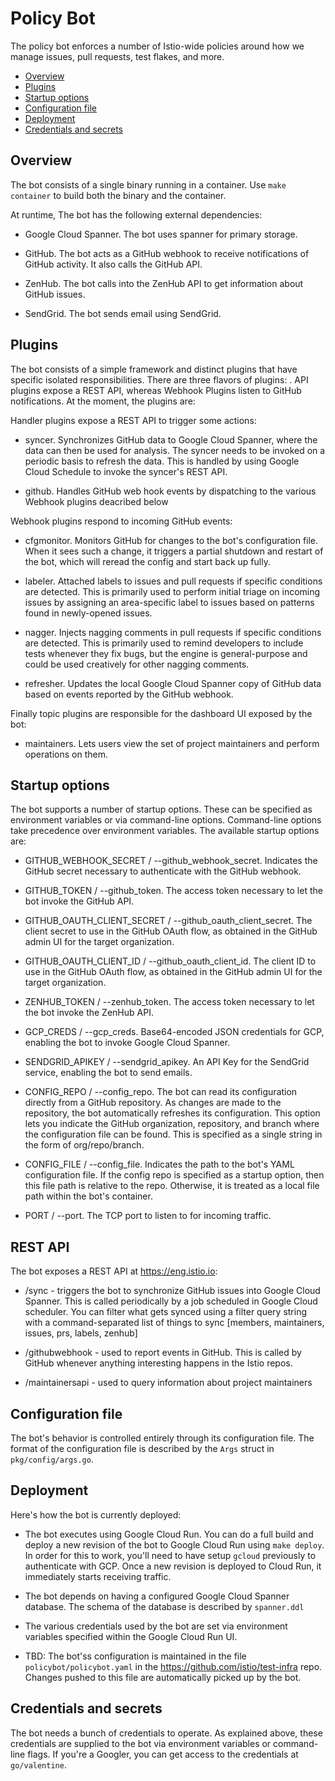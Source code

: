 # Policy Bot

The policy bot enforces a number of Istio-wide policies around how we manage
issues, pull requests, test flakes, and more.

- [Overview](#overivew)
- [Plugins](#plugins)
- [Startup options](#startup-options)
- [Configuration file](#configuration-file)
- [Deployment](#deployment)
- [Credentials and secrets](#credentials-and-secrets)

## Overview

The bot consists of a single binary running in a container. Use `make container` to build both the binary and the container.

At runtime, The bot has the following external dependencies:

- Google Cloud Spanner. The bot uses spanner for primary storage.

- GitHub. The bot acts as a GitHub webhook to receive notifications of GitHub activity. It
also calls the GitHub API.

- ZenHub. The bot calls into the ZenHub API to get information about GitHub issues.

- SendGrid. The bot sends email using SendGrid.

## Plugins

The bot consists of a simple framework and distinct plugins that have specific isolated responsibilities. There are three
flavors of plugins:
. API plugins expose a REST API, whereas Webhook Plugins listen to GitHub notifications. At the moment,
the plugins are:

Handler plugins expose a REST API to trigger some actions:

- syncer. Synchronizes GitHub data to Google Cloud Spanner, where the data can then be used
for analysis. The syncer needs to be invoked on a periodic basis to refresh the data. This is handled by using
Google Cloud Schedule to invoke the syncer's REST API.

- github. Handles GitHub web hook events by dispatching to the various Webhook plugins deacribed below

Webhook plugins respond to incoming GitHub events:

- cfgmonitor. Monitors GitHub for changes to the bot's configuration file. When it sees such a change, it triggers a
partial shutdown and restart of the bot, which will reread the config and start back up fully.

- labeler. Attached labels to issues and pull requests if specific conditions are detected. This is primarily used
to perform initial triage on incoming issues by assigning an area-specific label to issues based on patterns
found in newly-opened issues.

- nagger. Injects nagging comments in pull requests if specific conditions are detected. This is primarily used to
remind developers to include tests whenever they fix bugs, but the engine is general-purpose and could be used
creatively for other nagging comments.

- refresher. Updates the local Google Cloud Spanner copy of GitHub data based on events
reported by the GitHub webhook.

Finally topic plugins are responsible for the dashboard UI exposed by the bot:

- maintainers. Lets users view the set of project maintainers and perform operations on
them.

## Startup options

The bot supports a number of startup options. These can be specified as environment variables or
via command-line options. Command-line options take precedence over environment variables. The
available startup options are:

- GITHUB_WEBHOOK_SECRET / --github_webhook_secret. Indicates the GitHub secret necessary to authenticate with
the GitHub webhook.

- GITHUB_TOKEN / --github_token. The access token necessary to let the bot invoke the GitHub
API.

- GITHUB_OAUTH_CLIENT_SECRET / --github_oauth_client_secret. The client secret to use in the GitHub OAuth flow,
as obtained in the GitHub admin UI for the target organization.

- GITHUB_OAUTH_CLIENT_ID / --github_oauth_client_id. The client ID to use in the GitHub OAuth flow,
as obtained in the GitHub admin UI for the target organization.

- ZENHUB_TOKEN / --zenhub_token. The access token necessary to let the bot invoke the ZenHub
API.

- GCP_CREDS / --gcp_creds. Base64-encoded JSON credentials for GCP, enabling the bot to invoke
Google Cloud Spanner.

- SENDGRID_APIKEY / --sendgrid_apikey. An API Key for the SendGrid service, enabling the bot to
send emails.

- CONFIG_REPO / --config_repo. The bot can read its configuration directly from a GitHub repository. As
changes are made to the repository, the bot automatically refreshes its configuration. This option lets
you indicate the GitHub organization, repository, and branch where the configuration file can be found.
This is specified as a single string in the form of org/repo/branch.

- CONFIG_FILE / --config_file. Indicates the path to the bot's YAML configuration file. If the config
repo is specified as a startup option, then this file path is relative to the repo. Otherwise, it is
treated as a local file path within the bot's container.

- PORT / --port. The TCP port to listen to for incoming traffic.

## REST API

The bot exposes a REST API at https://eng.istio.io:

- /sync - triggers the bot to synchronize GitHub issues into Google Cloud Spanner. This is called periodically  by 
a job scheduled in Google Cloud scheduler. You can filter what gets synced using a filter query string with a 
command-separated list of things to sync [members, maintainers, issues, prs, labels, zenhub]

- /githubwebhook - used to report events in GitHub. This is called by GitHub whenever anything interesting happens in
the Istio repos.

- /maintainersapi - used to query information about project maintainers

## Configuration file

The bot's behavior is controlled entirely through its configuration file. The
format of the configuration file is described by the `Args` struct in
`pkg/config/args.go`.

## Deployment

Here's how the bot is currently deployed:

- The bot executes using Google Cloud Run. You can do a full build and deploy
a new revision of the bot to Google Cloud Run using `make deploy`. In order for this
to work, you'll need to have setup `gcloud` previously to authenticate
with GCP. Once a new revision is deployed to Cloud Run, it immediately starts receiving traffic.

- The bot depends on having a configured Google Cloud Spanner database. The schema of the database
is described by `spanner.ddl`

- The various credentials used by the bot are set via environment variables specified within the Google Cloud Run
UI.

- TBD: The bot'ss configuration is maintained in the file `policybot/policybot.yaml` in the <https://github.com/istio/test-infra> repo.
Changes pushed to this file are automatically picked up by the bot.

## Credentials and secrets

The bot needs a bunch of credentials to operate. As explained above, these credentials are supplied
to the bot via environment variables or command-line flags. If you're a Googler, you can get access
to the credentials at `go/valentine`.
